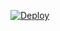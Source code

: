 

[![Deploy](https://www.herokucdn.com/deploy/button.png)](https://dashboard.heroku.com/new?template=https://github.com/lifefly2356/bool)


